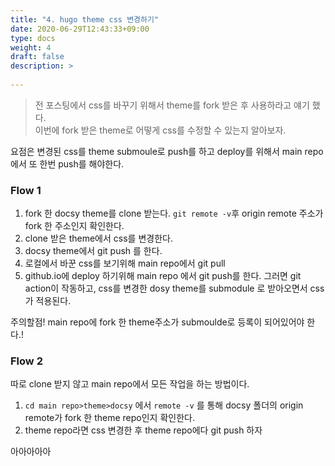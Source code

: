 ```yaml
---
title: "4. hugo theme css 변경하기"
date: 2020-06-29T12:43:33+09:00
type: docs
weight: 4
draft: false
description: >
    
---
```


> 전 포스팅에서 css를 바꾸기 위해서 theme를 fork 받은 후 사용하라고 얘기 했다. </br>
이번에 fork 받은 theme로 어떻게 css를 수정할 수 있는지 알아보자. 

요점은 변경된 css를 theme submoule로 push를 하고 deploy를 위해서 main repo에서 또 한번 push를 해야한다. 
### Flow 1
1. fork 한 docsy theme를 clone 받는다. `git remote -v`후 origin remote 주소가 fork 한 주소인지 확인한다.
2. clone 받은 theme에서 css를 변경한다.
3. docsy theme에서 git push 를 한다.
4. 로컬에서 바꾼 css를 보기위해 main repo에서 git pull
5. github.io에 deploy 하기위해 main repo 에서 git push를 한다.
그러면 git action이 작동하고, css를 변경한 dosy theme를 submodule 로 받아오면서 css가 적용된다.  

주의할점! main repo에 fork 한 theme주소가 submoulde로 등록이 되어있어야 한다.!

### Flow 2
따로 clone 받지 않고 main repo에서 모든 작업을 하는 방법이다. 
1. `cd main repo>theme>docsy` 에서 `remote -v` 를 통해 docsy 폴더의 origin remote가 fork 한 theme repo인지 확인한다. 
2. theme repo라면 css 변경한 후 theme repo에다 git push 하자 

아아아아아